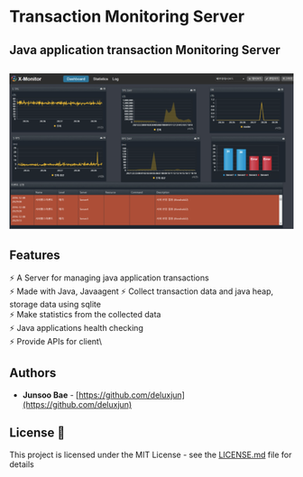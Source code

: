 # Transaction Monitoring Server

## Java application transaction Monitoring Server

<h2 align="center">
  <img src="https://github.com/deluxjun/Monitor-Server/blob/master/Monitor-page1.png" alt="Monitor Server" />
  <br>
</h2>

## Features

⚡️ A Server for managing java application transactions\
⚡️ Made with Java, Javaagent
⚡️ Collect transaction data and java heap, storage data using sqlite\
⚡️ Make statistics from the collected data\
⚡️ Java applications health checking\
⚡️ Provide APIs for client\


## Authors

- **Junsoo Bae** - [https://github.com/deluxjun](https://github.com/deluxjun)

## License 📄

This project is licensed under the MIT License - see the [LICENSE.md](LICENSE.md) file for details